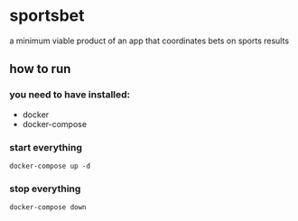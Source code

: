# sportsbet
a minimum viable product of an app that coordinates bets on sports results

## how to run

### you need to have installed:
- docker
- docker-compose

### start everything
```
docker-compose up -d
```

### stop everything
```
docker-compose down
```

